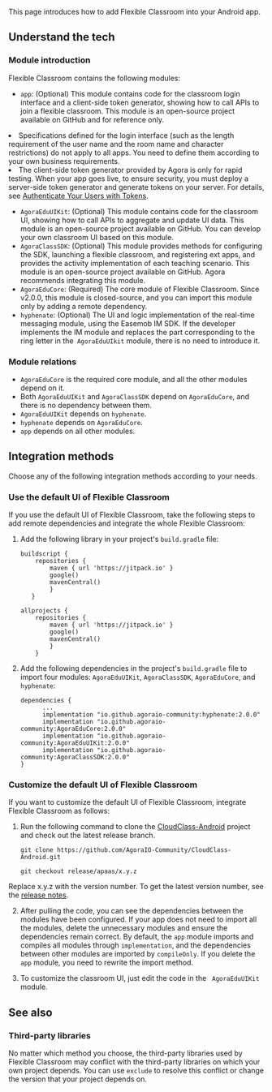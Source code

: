 This page introduces how to add Flexible Classroom into your Android app.

## Understand the tech

### Module introduction

Flexible Classroom contains the following modules:

- `app`: (Optional) This module contains code for the classroom login interface and a client-side token generator, showing how to call APIs to join a flexible classroom. This module is an open-source project available on GitHub and for reference only.

<div class="alert note"><li>Specifications defined for the login interface (such as the length requirement of the user name and the room name and character restrictions) do not apply to all apps. You need to define them according to your own business requirements.</li><li>The client-side token generator provided by Agora is only for rapid testing. When your app goes live, to ensure security, you must deploy a server-side token generator and generate tokens on your server. For details, see <a href="/cn/Real-time-Messaging/token_server_rtm?platform=All%20Platforms">Authenticate Your Users with Tokens</a>.</li></div>

- `AgoraEduUIKit`: (Optional) This module contains code for the classroom UI, showing how to call APIs to aggregate and update UI data. This module is an open-source project available on GitHub. You can develop your own classroom UI based on this module.
- `AgoraClassSDK`: (Optional) This module provides methods for configuring the SDK, launching a flexible classroom, and registering ext apps, and provides the activity implementation of each teaching scenario. This module is an open-source project available on GitHub. Agora recommends integrating this module.
- `AgoraEduCore`: (Required) The core module of Flexible Classroom. Since v2.0.0, this module is closed-source, and you can import this module only by adding a remote dependency.
- `hyphenate`: (Optional) The UI and logic implementation of the real-time messaging module, using the Easemob IM SDK. If the developer implements the IM module and replaces the part corresponding to the ring letter in the` AgoraEduUIkit` module, there is no need to introduce it.

### Module relations

- `AgoraEduCore` is the required core module, and all the other modules depend on it.
- Both `AgoraEduUIKit` and `AgoraClassSDK` depend on `AgoraEduCore`, and there is no dependency between them.
- `AgoraEduUIKit` depends on `hyphenate`.
- `hyphenate` depends on `AgoraEduCore`.
- `app` depends on all other modules.

## Integration methods

Choose any of the following integration methods according to your needs.

<a name="default_ui"></a>

### Use the default UI of Flexible Classroom

If you use the default UI of Flexible Classroom, take the following steps to add remote dependencies and integrate the whole Flexible Classroom:

1. Add the following library in your project's `build.gradle` file:

   ```
   buildscript {
       repositories {
           maven { url 'https://jitpack.io' }
           google()
           mavenCentral()
           }
      }

   allprojects {
       repositories {
           maven { url 'https://jitpack.io' }
           google()
           mavenCentral()
           }
       }
   ```

2. Add the following dependencies in the project's `build.gradle` file to import four modules: `AgoraEduUIKit`, `AgoraClassSDK`, `AgoraEduCore`, and `hyphenate`:

   ```
   dependencies {
         ...
         implementation "io.github.agoraio-community:hyphenate:2.0.0"
         implementation "io.github.agoraio-community:AgoraEduCore:2.0.0"
         implementation "io.github.agoraio-community:AgoraEduUIKit:2.0.0"
         implementation "io.github.agoraio-community:AgoraClassSDK:2.0.0"
   }
   ```

<a name="change_default_ui"></a>

### Customize the default UI of Flexible Classroom

If you want to customize the default UI of Flexible Classroom, integrate Flexible Classroom as follows:

1. Run the following command to clone the [CloudClass-Android](https://github.com/AgoraIO-Community/CloudClass-Android) project and check out the latest release branch.

   ```
   git clone https://github.com/AgoraIO-Community/CloudClass-Android.git
   ```

   ```
   git checkout release/apaas/x.y.z
   ```

<div class="alert info">Replace x.y.z with the version number. To get the latest version number, see the <a href="/cn/agora-class/release_agora_class_android?platform=Android">release notes</a>.</div>

2. After pulling the code, you can see the dependencies between the modules have been configured. If your app does not need to import all the modules, delete the unnecessary modules and ensure the dependencies remain correct. By default, the `app` module imports and compiles all modules through `implementation`, and the dependencies between other modules are imported by `compileOnly`. If you delete the `app` module, you need to rewrite the import method.

3. To customize the classroom UI, just edit the code in the ` AgoraEduUIKit` module.

## See also

### Third-party libraries

No matter which method you choose, the third-party libraries used by Flexible Classroom may conflict with the third-party libraries on which your own project depends. You can use `exclude` to resolve this conflict or change the version that your project depends on.
